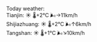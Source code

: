 Today weather:  
Tianjin: ☀️   🌡️+2°C 🌬️→11km/h  
Shijiazhuang: ☀️   🌡️+2°C 🌬️↑6km/h  
Tangshan: ☀️   🌡️+1°C 🌬️↘10km/h  
